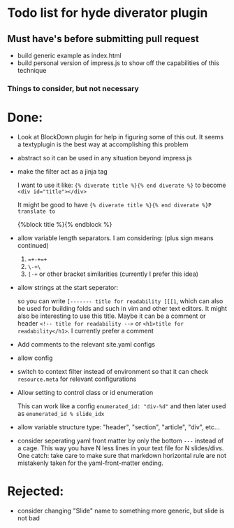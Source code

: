# Todo list for hyde diverator plugin 

## Must have's before submitting pull request

* build generic example as index.html
* build personal version of impress.js to show off the capabilities
  of this technique

### Things to consider, but not necessary

# Done:

* Look at BlockDown plugin for help in figuring some of this out. It
  seems a textyplugin is the best way at accomplishing this problem
* abstract so it can be used in any situation beyond impress.js
* make the filter act as a jinja tag

    I want to use it like: `{% diverate title %}{% end diverate %}`
    to become `<div id="title"></div>`

    It might be good to have `{% diverate title %}{% end diverate %}P
    translate to  `<div id="title">{%block title %}{% endblock %}</div>

* allow variable length separators. I am considering: (plus sign means continued)

    1. `=+-+=+`
    2. `\-+\`
    3. `[-+` or other bracket similarities (currently I prefer this idea)

* allow strings at the start seperator:

    so you can write `[------- title for readability [[[1`, which can
    also be used for building folds and such in vim and other text
    editors. It might also be interesting to use this title. Maybe it
    can be a comment or header `<!-- title for readability -->` or
    `<h1>title for readability</h1>`. I currently prefer a comment

* Add comments to the relevant site.yaml configs
* allow config
* switch to context filter instead of environment so that it can check
  `resource.meta` for relevant configurations
* Allow setting to control class or id enumeration

    This can work like a config `enumerated_id: "div-%d"` and then later used
    as `enumerated_id % slide_idx`

* allow variable structure type: "header", "section", "article", "div", etc...
* consider seperating yaml front matter by only the bottom `---` instead
  of a cage. This way you have N less lines in your text file for N slides/divs.
  One catch: take care to make sure that markdown horizontal rule are not mistakenly
  taken for the yaml-front-matter ending.

# Rejected:

* consider changing "Slide" name to something more generic, but slide is
  not bad

